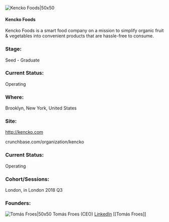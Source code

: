 

![Kencko Foods|50x50](https://apimg.techstars.com/connect/images/image_files/5d1a5a6b34a60d202d000122/original/PPLogo-White-15.jpg)

#### Kencko Foods
Kencko Foods is a smart food company on a mission to simplify organic fruit & vegetables into convenient products that are hassle-free to consume.

### Stage: 
Seed - Graduate 

### Current Status: 
Operating

### Where:
Brooklyn, New York, United States

### Site:
http://kencko.com



crunchbase.com/organization/kencko

### Current Status: 
Operating

### Cohort/Sessions: 
London, in London 2018 Q3

### Founders: 

![Tomás Froes|50x50](https://apimg.techstars.com/connect/images/image_files/5b3f292bc1a4b83b7c00000e/original/0.jpeg) Tomás Froes (CEO) [LinkedIn](https://linkedin.com/in/tbfroes) [[Tomás Froes]]


